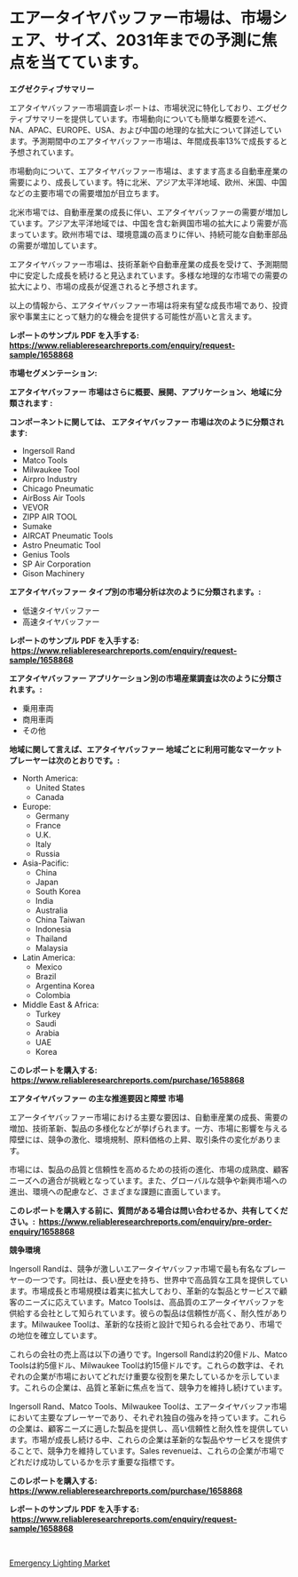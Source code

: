 <p><h1>エアータイヤバッファー市場は、市場シェア、サイズ、2031年までの予測に焦点を当てています。</h1></p><p><strong>エグゼクティブサマリー</strong></p>
<p><p>エアタイヤバッファー市場調査レポートは、市場状況に特化しており、エグゼクティブサマリーを提供しています。市場動向についても簡単な概要を述べ、NA、APAC、EUROPE、USA、および中国の地理的な拡大について詳述しています。予測期間中のエアタイヤバッファー市場は、年間成長率13%で成長すると予想されています。</p><p>市場動向について、エアタイヤバッファー市場は、ますます高まる自動車産業の需要により、成長しています。特に北米、アジア太平洋地域、欧州、米国、中国などの主要市場での需要増加が目立ちます。</p><p>北米市場では、自動車産業の成長に伴い、エアタイヤバッファーの需要が増加しています。アジア太平洋地域では、中国を含む新興国市場の拡大により需要が高まっています。欧州市場では、環境意識の高まりに伴い、持続可能な自動車部品の需要が増加しています。</p><p>エアタイヤバッファー市場は、技術革新や自動車産業の成長を受けて、予測期間中に安定した成長を続けると見込まれています。多様な地理的な市場での需要の拡大により、市場の成長が促進されると予想されます。</p><p>以上の情報から、エアタイヤバッファー市場は将来有望な成長市場であり、投資家や事業主にとって魅力的な機会を提供する可能性が高いと言えます。</p></p>
<p><strong>レポートのサンプル PDF を入手する: <a href="https://www.reliableresearchreports.com/enquiry/request-sample/1658868">https://www.reliableresearchreports.com/enquiry/request-sample/1658868</a></strong></p>
<p><strong>市場セグメンテーション:</strong></p>
<p><strong> エアタイヤバッファー 市場はさらに概要、展開、アプリケーション、地域に分類されます :</strong></p>
<p><strong>コンポーネントに関しては、 エアタイヤバッファー 市場は次のように分類されます: &nbsp;</strong></p>
<p><ul><li>Ingersoll Rand</li><li>Matco Tools</li><li>Milwaukee Tool</li><li>Airpro Industry</li><li>Chicago Pneumatic</li><li>AirBoss Air Tools</li><li>VEVOR</li><li>ZIPP AIR TOOL</li><li>Sumake</li><li>AIRCAT Pneumatic Tools</li><li>Astro Pneumatic Tool</li><li>Genius Tools</li><li>SP Air Corporation</li><li>Gison Machinery</li></ul></p>
<p><strong> エアタイヤバッファー タイプ別の市場分析は次のように分類されます。:</strong></p>
<p><ul><li>低速タイヤバッファー</li><li>高速タイヤバッファー</li></ul></p>
<p><strong>レポートのサンプル PDF を入手する: &nbsp;<a href="https://www.reliableresearchreports.com/enquiry/request-sample/1658868">https://www.reliableresearchreports.com/enquiry/request-sample/1658868</a></strong></p>
<p><strong> エアタイヤバッファー アプリケーション別の市場産業調査は次のように分類されます。:</strong></p>
<p><ul><li>乗用車両</li><li>商用車両</li><li>その他</li></ul></p>
<p><strong>地域に関して言えば、エアタイヤバッファー 地域ごとに利用可能なマーケットプレーヤーは次のとおりです。:</strong></p>
<p><ul>
    <li>
        North America:
        <ul>
            <li>United States</li>
            <li>Canada</li>
        </ul>
    </li>
    <li>
        Europe:
        <ul>
            <li>Germany</li>
            <li>France</li>
            <li>U.K.</li>
            <li>Italy</li>
            <li>Russia</li>
        </ul>
    </li>
    <li>
        Asia-Pacific:
        <ul>
            <li>China</li>
            <li>Japan</li>
            <li>South Korea</li>
            <li>India</li>
            <li>Australia</li>
            <li>China Taiwan</li>
            <li>Indonesia</li>
            <li>Thailand</li>
            <li>Malaysia</li>
        </ul>
    </li>
    <li>
        Latin America:
        <ul>
            <li>Mexico</li>
            <li>Brazil</li>
            <li>Argentina Korea</li>
            <li>Colombia</li>
        </ul>
    </li>
    <li>
        Middle East & Africa:
        <ul>
            <li>Turkey</li>
            <li>Saudi</li>
            <li>Arabia</li>
            <li>UAE</li>
            <li>Korea</li>
        </ul>
    </li>
    </ul></p>
<p><strong>このレポートを購入する: &nbsp;<a href="https://www.reliableresearchreports.com/purchase/1658868">https://www.reliableresearchreports.com/purchase/1658868</a></strong></p>
<p><strong>エアタイヤバッファー の主な推進要因と障壁 市場</strong></p>
<p><p>エアータイヤバッファー市場における主要な要因は、自動車産業の成長、需要の増加、技術革新、製品の多様化などが挙げられます。一方、市場に影響を与える障壁には、競争の激化、環境規制、原料価格の上昇、取引条件の変化があります。</p><p>市場には、製品の品質と信頼性を高めるための技術の進化、市場の成熟度、顧客ニーズへの適合が挑戦となっています。また、グローバルな競争や新興市場への進出、環境への配慮など、さまざまな課題に直面しています。</p></p>
<p><strong>このレポートを購入する前に、質問がある場合は問い合わせるか、共有してください。:&nbsp; <a href="https://www.reliableresearchreports.com/enquiry/pre-order-enquiry/1658868">https://www.reliableresearchreports.com/enquiry/pre-order-enquiry/1658868</a></strong></p>
<p><strong>競争環境</strong></p>
<p><p>Ingersoll Randは、競争が激しいエアータイヤバッファ市場で最も有名なプレーヤーの一つです。同社は、長い歴史を持ち、世界中で高品質な工具を提供しています。市場成長と市場規模は着実に拡大しており、革新的な製品とサービスで顧客のニーズに応えています。Matco Toolsは、高品質のエアータイヤバッファを供給する会社として知られています。彼らの製品は信頼性が高く、耐久性があります。Milwaukee Toolは、革新的な技術と設計で知られる会社であり、市場での地位を確立しています。</p><p>これらの会社の売上高は以下の通りです。Ingersoll Randは約20億ドル、Matco Toolsは約5億ドル、Milwaukee Toolは約15億ドルです。これらの数字は、それぞれの企業が市場においてどれだけ重要な役割を果たしているかを示しています。これらの企業は、品質と革新に焦点を当て、競争力を維持し続けています。</p><p>Ingersoll Rand、Matco Tools、Milwaukee Toolは、エアータイヤバッファ市場において主要なプレーヤーであり、それぞれ独自の強みを持っています。これらの企業は、顧客ニーズに適した製品を提供し、高い信頼性と耐久性を提供しています。市場が成長し続ける中、これらの企業は革新的な製品やサービスを提供することで、競争力を維持しています。Sales revenueは、これらの企業が市場でどれだけ成功しているかを示す重要な指標です。</p></p>
<p><strong>このレポートを購入する: &nbsp; <a href="https://www.reliableresearchreports.com/purchase/1658868">https://www.reliableresearchreports.com/purchase/1658868</a></strong></p>
<p><strong>レポートのサンプル PDF を入手する: &nbsp;<a href="https://www.reliableresearchreports.com/enquiry/request-sample/1658868">https://www.reliableresearchreports.com/enquiry/request-sample/1658868</a></strong><strong></strong></p>
<p>&nbsp;</p>
<p><p><a href="https://github.com/YashRP12/Market-Research-Report-List-4/blob/main/emergency-lighting-market.md">Emergency Lighting Market</a></p></p>